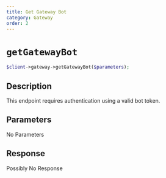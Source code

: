 ```yaml
---
title: Get Gateway Bot
category: Gateway
order: 2
---
```


# `getGatewayBot`

```php
$client->gateway->getGatewayBot($parameters);
```

## Description

This endpoint requires authentication using a valid bot token.

## Parameters

No Parameters

## Response

Possibly No Response


